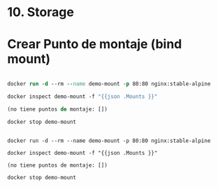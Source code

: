 # 10. Storage <!-- omit in TOC -->

# Crear Punto de montaje (bind mount)
```do

docker run -d --rm --name demo-mount -p 80:80 nginx:stable-alpine

docker inspect demo-mount -f "{{json .Mounts }}"

(no tiene puntos de montaje: [])

docker stop demo-mount

```
```vim

docker run -d --rm --name demo-mount -p 80:80 nginx:stable-alpine

docker inspect demo-mount -f "{{json .Mounts }}"

(no tiene puntos de montaje: [])

docker stop demo-mount

```
